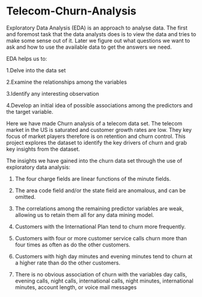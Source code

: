 # Telecom-Churn-Analysis

Exploratory Data Analysis (EDA) is an approach to analyse data. The first and foremost task that the data analysts does is to view the data and tries to make some sense out of it. Later we figure out what questions we want to ask and how to use the available data to get the answers we need.

EDA helps us to:

1.Delve into the data set

2.Examine the relationships among the variables

3.Identify any interesting observation

4.Develop an initial idea of possible associations among the predictors and the target variable.

Here we have made Churn analysis of a telecom data set.
The telecom market in the US is saturated and customer growth rates are low. They key focus of market players therefore is on retention and churn control. This project explores the dataset to identify the key drivers of churn and grab key insights from the dataset.

The insights we have gained into the churn data set through the use of exploratory data analysis:

1. The four charge fields are linear functions of the minute fields.

2. The area code field and/or the state field are anomalous, and can be omitted.

3. The correlations among the remaining predictor variables are weak, allowing us to retain them all for any data mining model.

4. Customers with the International Plan tend to churn more frequently.

5. Customers with four or more customer service calls churn more than four times as often as do the other customers.

6. Customers with high day minutes and evening minutes tend to churn at a higher rate than do the other customers.

7. There is no obvious association of churn with the variables day calls, evening calls, night calls, international calls, night minutes, international minutes, account length, or voice mail messages
